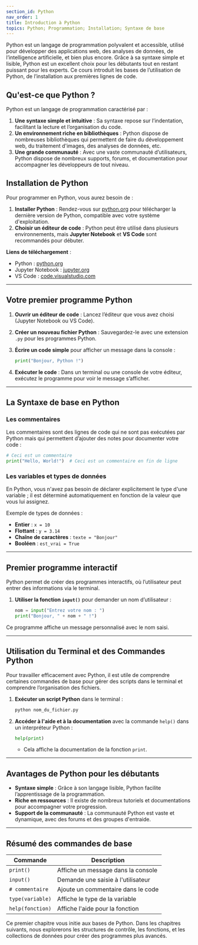 ```yaml
---
section_id: Python
nav_order: 1
title: Introduction à Python
topics: Python; Programmation; Installation; Syntaxe de base
---
```


Python est un langage de programmation polyvalent et accessible, utilisé pour développer des applications web, des analyses de données, de l’intelligence artificielle, et bien plus encore. Grâce à sa syntaxe simple et lisible, Python est un excellent choix pour les débutants tout en restant puissant pour les experts. Ce cours introduit les bases de l’utilisation de Python, de l’installation aux premières lignes de code.

## Qu'est-ce que Python ?

Python est un langage de programmation caractérisé par :
1. **Une syntaxe simple et intuitive** : Sa syntaxe repose sur l’indentation, facilitant la lecture et l’organisation du code.
2. **Un environnement riche en bibliothèques** : Python dispose de nombreuses bibliothèques qui permettent de faire du développement web, du traitement d'images, des analyses de données, etc.
3. **Une grande communauté** : Avec une vaste communauté d’utilisateurs, Python dispose de nombreux supports, forums, et documentation pour accompagner les développeurs de tout niveau.

## Installation de Python

Pour programmer en Python, vous aurez besoin de :
1. **Installer Python** : Rendez-vous sur [python.org](https://www.python.org/downloads/) pour télécharger la dernière version de Python, compatible avec votre système d'exploitation.
2. **Choisir un éditeur de code** : Python peut être utilisé dans plusieurs environnements, mais **Jupyter Notebook** et **VS Code** sont recommandés pour débuter.

**Liens de téléchargement** :
- Python : [python.org](https://www.python.org/downloads/)
- Jupyter Notebook : [jupyter.org](https://jupyter.org/install)
- VS Code : [code.visualstudio.com](https://code.visualstudio.com/)

---

## Votre premier programme Python

1. **Ouvrir un éditeur de code** : Lancez l’éditeur que vous avez choisi (Jupyter Notebook ou VS Code).
2. **Créer un nouveau fichier Python** : Sauvegardez-le avec une extension `.py` pour les programmes Python.
3. **Écrire un code simple** pour afficher un message dans la console :

   ```python
   print("Bonjour, Python !")
   ```

4. **Exécuter le code** : Dans un terminal ou une console de votre éditeur, exécutez le programme pour voir le message s’afficher.

---

## La Syntaxe de base en Python

### Les commentaires

Les commentaires sont des lignes de code qui ne sont pas exécutées par Python mais qui permettent d’ajouter des notes pour documenter votre code :

```python
# Ceci est un commentaire
print("Hello, World!")  # Ceci est un commentaire en fin de ligne
```

### Les variables et types de données

En Python, vous n'avez pas besoin de déclarer explicitement le type d'une variable ; il est déterminé automatiquement en fonction de la valeur que vous lui assignez.

Exemple de types de données :
- **Entier** : `x = 10`
- **Flottant** : `y = 3.14`
- **Chaîne de caractères** : `texte = "Bonjour"`
- **Booléen** : `est_vrai = True`

---

## Premier programme interactif

Python permet de créer des programmes interactifs, où l’utilisateur peut entrer des informations via le terminal.

1. **Utiliser la fonction `input()`** pour demander un nom d’utilisateur :
   
   ```python
   nom = input("Entrez votre nom : ")
   print("Bonjour, " + nom + " !")
   ```

Ce programme affiche un message personnalisé avec le nom saisi.

---

## Utilisation du Terminal et des Commandes Python

Pour travailler efficacement avec Python, il est utile de comprendre certaines commandes de base pour gérer des scripts dans le terminal et comprendre l’organisation des fichiers.

1. **Exécuter un script Python** dans le terminal :

   ```bash
   python nom_du_fichier.py
   ```

2. **Accéder à l'aide et à la documentation** avec la commande `help()` dans un interpréteur Python :

   ```python
   help(print)
   ```

   - Cela affiche la documentation de la fonction `print`.

---

## Avantages de Python pour les débutants

- **Syntaxe simple** : Grâce à son langage lisible, Python facilite l’apprentissage de la programmation.
- **Riche en ressources** : Il existe de nombreux tutoriels et documentations pour accompagner votre progression.
- **Support de la communauté** : La communauté Python est vaste et dynamique, avec des forums et des groupes d'entraide.

---

## Résumé des commandes de base

| Commande               | Description                                    |
|------------------------|------------------------------------------------|
| `print()`              | Affiche un message dans la console             |
| `input()`              | Demande une saisie à l'utilisateur             |
| `# commentaire`        | Ajoute un commentaire dans le code             |
| `type(variable)`       | Affiche le type de la variable                 |
| `help(fonction)`       | Affiche l'aide pour la fonction                |

Ce premier chapitre vous initie aux bases de Python. Dans les chapitres suivants, nous explorerons les structures de contrôle, les fonctions, et les collections de données pour créer des programmes plus avancés.